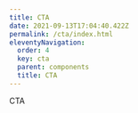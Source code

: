 ```yaml
---
title: CTA
date: 2021-09-13T17:04:40.422Z
permalink: /cta/index.html
eleventyNavigation:
  order: 4
  key: cta
  parent: components
  title: CTA
---
```

CTA